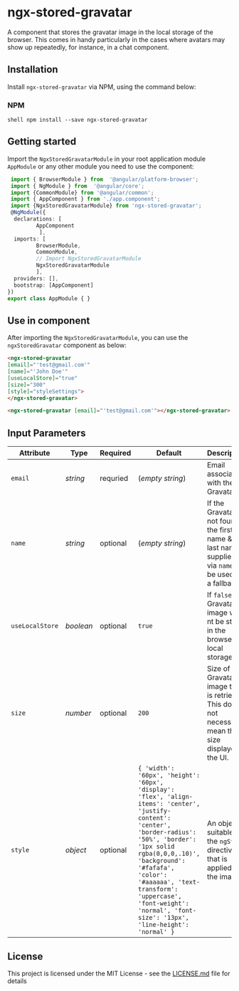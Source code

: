 

 
# ngx-stored-gravatar    
 A component that stores the gravatar image in the local storage of the browser. This comes in handy particularly in the cases where avatars may show up repeatedly, for instance, in a chat component.    
    
    
## Installation    
 Install `ngx-stored-gravatar` via NPM, using the command below:    
    
### NPM    
 ```shell npm install --save ngx-stored-gravatar ```    
    
 ## Getting started    
 Import the `NgxStoredGravatarModule` in your root application module `AppModule` or any other module you need to use the component:    
    
```typescript    
 import { BrowserModule } from  '@angular/platform-browser'; 
 import { NgModule } from  '@angular/core';    
 import {CommonModule} from '@angular/common';
 import { AppComponent } from './app.component';    
 import {NgxStoredGravatarModule} from 'ngx-stored-gravatar';    
 @NgModule({    
  declarations: [    
		 AppComponent
		  ],  
  imports: [    
		 BrowserModule,
		 CommonModule, 
		 // Import NgxStoredGravatarModule 
		 NgxStoredGravatarModule 
		 ],  
  providers: [],    
  bootstrap: [AppComponent] 
}) 
export class AppModule { }    
 ``` 

## Use in component 

After importing the `NgxStoredGravatarModule`, you can use the `ngxStoredGravatar` component as below:    
    
```html 
<ngx-stored-gravatar    
[email]="'test@gmail.com'" 
[name]="'John Doe'" 
[useLocalStore]="true" 
[size]="300" 
[style]="styleSettings">
</ngx-stored-gravatar> 

<ngx-stored-gravatar [email]="'test@gmail.com'"></ngx-stored-gravatar> 
``` 

## Input Parameters  
 
  |   Attribute   |      Type      | Required  | Default |                                              Description                              |  
| ------------- | ----------------- | ---------- | ---------- | ----------------------------------------------------------------------------------------- |  
| `email`          | *string* | requried | (*empty string*)| Email associated with the Gravatar. |  
| `name`            | *string* | optional | (*empty string*) | If the Gravatar is not found, the first name & the last name supplied via `name` will be used as a fallback.                                                     |  
| `useLocalStore` | *boolean* | optional | `true`      | If `false`, Gravatar image will nt be stored in the browser's local storage.    |  
| `size`           | *number* | optional | `200`         | Size of the Gravatar image that is retrieved. This does not necessarily mean the size displayed in the UI.                                                                          |  
| `style`          | *object* | optional | `{ 'width': '60px', 'height': '60px', 'display': 'flex', 'align-items': 'center', 'justify-content': 'center', 'border-radius': '50%', 'border': '1px solid rgba(0,0,0,.10)', 'background': '#fafafa', 'color': '#aaaaaa', 'text-transform': 'uppercase', 'font-weight': 'normal', 'font-size': '13px', 'line-height': 'normal' }`          | An object suitable for the `ngStyle` directive that is applied on the image.                                  
  
  
  
  
## License 
 This project is licensed under the MIT License - see the [LICENSE.md](LICENSE.md) file for details
